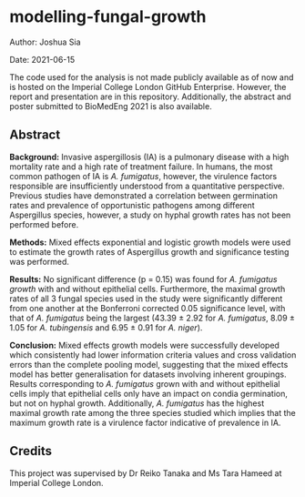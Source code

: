 # modelling-fungal-growth

Author: Joshua Sia

Date: 2021-06-15

The code used for the analysis is not made publicly available as of now and is hosted on the Imperial College London GitHub Enterprise. However, the report and presentation are in this repository. Additionally, the abstract and poster submitted to BioMedEng 2021 is also available.

## Abstract

**Background:** Invasive aspergillosis (IA) is a pulmonary disease with a high mortality rate and a high rate of treatment failure. In humans, the most common pathogen of IA is *A. fumigatus*, however, the virulence factors responsible are insufficiently understood from a quantitative perspective. Previous studies have demonstrated a correlation between germination rates and prevalence of opportunistic pathogens among different Aspergillus species, however, a study on hyphal growth rates has not been performed before.

**Methods:** Mixed effects exponential and logistic growth models were used to estimate the growth rates of Aspergillus growth and significance testing was performed.

**Results:** No significant difference (p = 0.15) was found for *A. fumigatus growth* with and without epithelial cells. Furthermore, the maximal growth rates of all 3 fungal species used in the study were significantly different from one another at the Bonferroni corrected 0.05 significance level, with that of *A. fumigatus* being the largest (43.39 ± 2.92 for *A. fumigatus*, 8.09 ± 1.05 for *A. tubingensis* and 6.95 ± 0.91 for *A. niger*).

**Conclusion:** Mixed effects growth models were successfully developed which consistently had lower information criteria values and cross validation errors than the complete pooling model, suggesting that the mixed effects model has better generalisation for datasets involving inherent groupings. Results corresponding to *A. fumigatus* grown with and without epithelial cells imply that epithelial cells only have an impact on condia germination, but not on hyphal growth. Additionally, *A. fumigatus* has the highest maximal growth rate among the three species studied which implies that the maximum growth rate is a virulence factor indicative of prevalence in IA.

## Credits

This project was supervised by Dr Reiko Tanaka and Ms Tara Hameed at Imperial College London.
